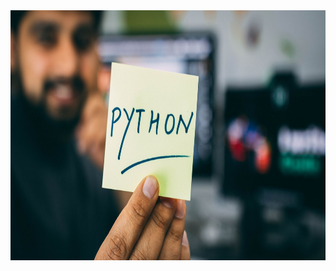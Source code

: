 
<img src="https://github.com/marcoscode404/desafios-com-python/blob/bc4332ed2942ca3022447a9ee263013158da1ad4/hitesh-choudhary-D9Zow2REm8U-unsplash.jpg"   width="100%" height="400">

